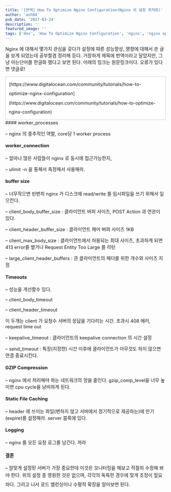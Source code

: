 ```yaml
---
title: '[번역] How To Optimize Nginx Configuration(Nginx 의 설정 최적화)'
author: 'ash84'
pub_date: '2017-03-24'
description: ''
featured_image: ''
tags: ['dev', 'How To Optimize Nginx Configuration', 'nginx', 'nginx optmize', 'nginx 설정', 'nginx 설정 최적화']
---
```



<span style="font-size: 11pt;">Nginx 에 대해서 몇가지 관심을 갖다가 설정에 따른 성능향상, 영향에 대해서 쓴 글을 보게 되었는데 공부할겸 정리해 둔다. 거창하게 제목에 번역이라고 달았지만, 그냥 아는단어를 한글화 했다고 보면 된다. 아래의 링크는 원문링크이다. 오류가 있다면 댓글로!</span>

<div class="txc-textbox" style="border: 1px solid rgb(203, 203, 203); padding: 10px; text-align: justify; line-height: 2; background-color: rgb(255, 255, 255);">[<span style="font-size: 11pt;">https://www.digitalocean.com/community/tutorials/how-to-optimize-nginx-configuration</span>](https://www.digitalocean.com/community/tutorials/how-to-optimize-nginx-configuration)

</div>#### <span style="font-size: 11pt;">worker_processes</span>

<span style="font-size: 11pt;">  
</span>

<span style="font-size: 11pt;">– nginx 의 중추적인 역할, core당 1 worker process</span>

<span style="font-size: 11pt;">  
</span>

#### <span style="font-size: 11pt;">worker_connection </span>

<span style="font-size: 11pt;">  
</span>

<span style="font-size: 11pt;">– 얼마나 많은 사람들이 nginx 로 동시에 접근가능한지, </span>

<span style="font-size: 11pt;">– ulimit -n 을 통해서 측정해서 사용해라. </span>

<span style="font-size: 11pt;">  
</span>

#### <span style="font-size: 11pt;">buffer size</span>

<span style="font-size: 11pt;">  
</span>

<span style="font-size: 11pt;">– 너무작으면 빈번히 nginx 가 디스크에 read/write 를 임시파일을 쓰기 위해서 일으킨다. </span>

<span style="font-size: 11pt;">– client_body_buffer_size : 클라이언트 버퍼 사이즈, POST Action 과 연관이 있다. </span>

<span style="font-size: 11pt;">– client_header_buffer_size : 클라이언트 헤어 버퍼 사이즈 1KB</span>

<span style="font-size: 11pt;">– client_max_body_size : 클라이언트에서 허용되는 최대 사이즈, 초과하게 되면 413 error를 뱉거나 Request Entity Too Large 를 리턴</span>

<span style="font-size: 11pt;">– large_client_header_buffers : 큰 클라이언트의 헤더를 위한 개수와 사이즈 지정 </span>

<span style="font-size: 11pt;">  
</span>

#### <span style="font-size: 11pt;">Timeouts</span>

<span style="font-size: 11pt;">  
</span>

<span style="font-size: 11pt;">– 성능을 개선할수 있다. </span>

<span style="font-size: 11pt;">– client_body_timeout </span>

<span style="font-size: 11pt;">– client_header_timeout </span>

<span style="font-size: 11pt;">이 두개는 client 가 요청수 서버의 응답을 기다리는 시간. 초과시 408 에러, request time out </span>

<span style="font-size: 11pt;">– keepalive_timeout : 클라이언트의 keepalive connection 의 시간 설정 </span>

<span style="font-size: 11pt;">– send_timeout : 특정(지정한) 시간 이후에 클라이언트가 아무것도 하지 않으면 연결 종료시킨다. </span>

<span style="font-size: 11pt;">  
</span>

#### <span style="font-size: 11pt;">GZIP Compression </span>

<span style="font-size: 11pt;">  
</span>

<span style="font-size: 11pt;">– nginx 에서 처리해야 하는 네트워크의 양을 줄인다. gzip_comp_level을 너무 높이면 cpu cycle을 낭비하게 된다. </span>

<span style="font-size: 11pt;">  
</span>

#### <span style="font-size: 11pt;">Static File Caching </span>

<span style="font-size: 11pt;">  
</span>

<span style="font-size: 11pt;">– header 에 쓰이는 파일(변하지 않고 서버에서 정기적으로 제공하는)에 만기(expire)를 설정해라. server 블록에 있다. </span>

<span style="font-size: 11pt;">  
</span>

#### <span style="font-size: 11pt;">Logging</span>

<span style="font-size: 11pt;">  
</span>

<span style="font-size: 11pt;">– nginx 를 모든 요청 로그를 남긴다. 꺼라 </span>

<span style="font-size: 11pt;">  
</span>

#### <span style="font-size: 11pt;">결론 </span>

<span style="font-size: 11pt;">  
</span>

<span style="font-size: 11pt;">– 알맞게 설정된 서버가 가장 중요한데 이것은 모니터링을 해보고 적절히 수정해 봐야 한다. 위의 설정 중 영원한 것은 없으며, </span><span style="font-size: 11pt; line-height: 2;">각각의 독특한 경우에 맞게 조정이 필요하다. 그리고 나서 로드 밸런싱이나 수평적 확장을 알아보면 된다. </span>

<span style="font-size: 11pt; line-height: 2;">  
</span>



